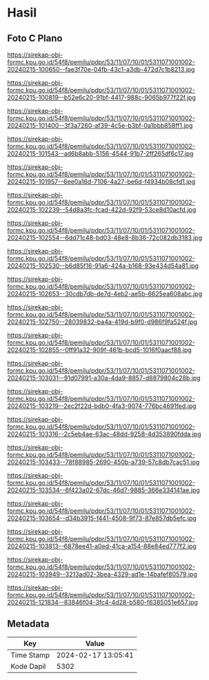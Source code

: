 # Hasil

## Foto C Plano

https://sirekap-obj-formc.kpu.go.id/54f8/pemilu/pdpr/53/11/07/10/01/5311071001002-20240215-100650--fae3f70e-04fb-43c1-a3db-472d7c1b8213.jpg

https://sirekap-obj-formc.kpu.go.id/54f8/pemilu/pdpr/53/11/07/10/01/5311071001002-20240215-100819--b52e6c20-91bf-4417-988c-9065b977f22f.jpg

https://sirekap-obj-formc.kpu.go.id/54f8/pemilu/pdpr/53/11/07/10/01/5311071001002-20240215-101400--3f3a7260-af39-4c5e-b3bf-0a1bbb858ff1.jpg

https://sirekap-obj-formc.kpu.go.id/54f8/pemilu/pdpr/53/11/07/10/01/5311071001002-20240215-101543--ad6b8abb-5156-4544-91b7-2ff265df6c17.jpg

https://sirekap-obj-formc.kpu.go.id/54f8/pemilu/pdpr/53/11/07/10/01/5311071001002-20240215-101957--6ee0a16d-7106-4a27-be6d-f4934b08cfd1.jpg

https://sirekap-obj-formc.kpu.go.id/54f8/pemilu/pdpr/53/11/07/10/01/5311071001002-20240215-102239--54d8a3fc-fcad-422d-92f9-53ce8d10acfd.jpg

https://sirekap-obj-formc.kpu.go.id/54f8/pemilu/pdpr/53/11/07/10/01/5311071001002-20240215-102554--6dd71c48-bd03-48e8-8b36-72c082db3183.jpg

https://sirekap-obj-formc.kpu.go.id/54f8/pemilu/pdpr/53/11/07/10/01/5311071001002-20240215-102530--b6d85f16-91a6-424a-b168-93e434d54a81.jpg

https://sirekap-obj-formc.kpu.go.id/54f8/pemilu/pdpr/53/11/07/10/01/5311071001002-20240215-102653--30cdb7db-de7d-4eb2-ae5b-6625ea608abc.jpg

https://sirekap-obj-formc.kpu.go.id/54f8/pemilu/pdpr/53/11/07/10/01/5311071001002-20240215-102750--28039832-ba4a-419d-b9f0-d986f9fa524f.jpg

https://sirekap-obj-formc.kpu.go.id/54f8/pemilu/pdpr/53/11/07/10/01/5311071001002-20240215-102855--0ff91a32-909f-461b-bcd5-1016f0aacf88.jpg

https://sirekap-obj-formc.kpu.go.id/54f8/pemilu/pdpr/53/11/07/10/01/5311071001002-20240215-103031--91d07991-a30a-4da9-8857-d8879804c28b.jpg

https://sirekap-obj-formc.kpu.go.id/54f8/pemilu/pdpr/53/11/07/10/01/5311071001002-20240215-103219--2ec2f22d-bdb0-4fa3-9074-776bc4691fed.jpg

https://sirekap-obj-formc.kpu.go.id/54f8/pemilu/pdpr/53/11/07/10/01/5311071001002-20240215-103316--2c5eb4ae-63ac-48dd-9258-4d353890fdda.jpg

https://sirekap-obj-formc.kpu.go.id/54f8/pemilu/pdpr/53/11/07/10/01/5311071001002-20240215-103433--78f88985-2690-450b-a739-57c8db7cac51.jpg

https://sirekap-obj-formc.kpu.go.id/54f8/pemilu/pdpr/53/11/07/10/01/5311071001002-20240215-103534--6f423a02-67dc-46d7-9885-366e334141ae.jpg

https://sirekap-obj-formc.kpu.go.id/54f8/pemilu/pdpr/53/11/07/10/01/5311071001002-20240215-103654--d34b3915-f441-4508-9f73-87e857db5efc.jpg

https://sirekap-obj-formc.kpu.go.id/54f8/pemilu/pdpr/53/11/07/10/01/5311071001002-20240215-103813--6878ee41-a0ed-41ca-a154-88e84ed777f2.jpg

https://sirekap-obj-formc.kpu.go.id/54f8/pemilu/pdpr/53/11/07/10/01/5311071001002-20240215-103949--3213ad02-3bea-4329-ad1e-14bafef80579.jpg

https://sirekap-obj-formc.kpu.go.id/54f8/pemilu/pdpr/53/11/07/10/01/5311071001002-20240215-121834--83846f04-3fc4-4d28-b580-f6385051e657.jpg


## Metadata

| Key        | Value               |
| ---------- | ------------------- |
| Time Stamp | 2024-02-17 13:05:41 |
| Kode Dapil | 5302                |



